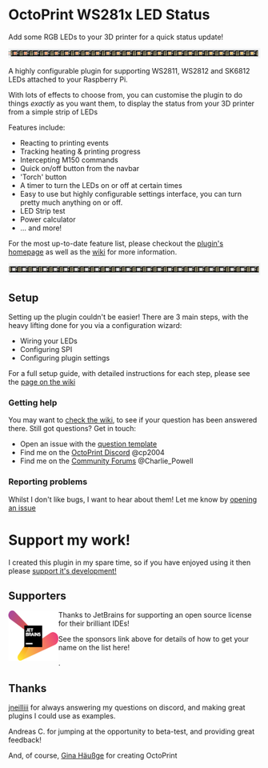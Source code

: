 # OctoPrint WS281x LED Status

Add some RGB LEDs to your 3D printer for a quick status update!

![rainbow effect](/assets/rainbow.gif)

A highly configurable plugin for supporting WS2811, WS2812 and SK6812 LEDs attached to your Raspberry Pi.

With lots of effects to choose from, you can customise the plugin to do things *exactly* as you want them, to display the status from your 3D printer from a simple strip of LEDs

Features include:
* Reacting to printing events
* Tracking heating & printing progress
* Intercepting M150 commands
* Quick on/off button from the navbar
* 'Torch' button
* A timer to turn the LEDs on or off at certain times
* Easy to use but highly configurable settings interface, you can turn pretty much anything on or off.
* LED Strip test
* Power calculator
* ... and more!

For the most up-to-date feature list, please checkout the [plugin's homepage](https://github.com/cp2004/OctoPrint-WS281x_LED_Status) as well as the [wiki](https://github.com/cp2004/OctoPrint-WS281x_LED_Status/wiki) for more information.

![rainbow effect](/assets/color_wipe.gif)

## Setup
Setting up the plugin couldn't be easier! There are 3 main steps, with the heavy lifting done for you via a configuration wizard:
* Wiring your LEDs
* Configuring SPI
* Configuring plugin settings

For a full setup guide, with detailed instructions for each step, please see the [page on the wiki](https://github.com/cp2004/OctoPrint-WS281x_LED_Status/wiki/Setup-Guide)

### Getting help
You may want to [check the wiki](https://github.com/cp2004/OctoPrint-WS281x_LED_Status/wiki), to see if your question has been answered there. Still got questions? Get in touch:
* Open an issue with the [question template](https://github.com/cp2004/OctoPrint-WS281x_LED_Status/issues/new?assignees=&labels=type%3A+question&template=question.md&title=)
* Find me on the [OctoPrint Discord](https://discord.octoprint.org) @cp2004
* Find me on the [Community Forums](https://community.octoprint.org) @Charlie_Powell

### Reporting problems
Whilst I don't like bugs, I want to hear about them! Let me know by [opening an issue](https://github.com/cp2004/OctoPrint-WS281x_LED_Status/issues/new?assignees=&labels=type%3A+potential+bug&template=bug_report.md&title=%5BBug%5D)


# Support my work!
I created this plugin in my spare time, so if you have enjoyed using it then please [support it's development!](https://github.com/sponsors/cp2004)


## Supporters
<a href="https://www.jetbrains.com/?from=cp2004"><img align="left" width="100" height="100" src="jetbrains-variant-2.png" alt="JetBrains Logo"></a> Thanks to JetBrains for supporting an open source license for their brilliant IDEs!

See the sponsors link above for details of how to get your name on the list here!

.

## Thanks
[jneilliii](https://github.com/jneilliii) for always answering my questions on discord, and making great plugins I could use as examples.

Andreas C. for jumping at the opportunity to beta-test, and providing great feedback!

And, of course, [Gina Häußge](https://github.com/foosel) for creating OctoPrint
